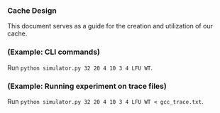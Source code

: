 ### Cache Design

This document serves as a guide for the creation and utilization of our cache.

### (Example: CLI commands)

Run `python simulator.py 32 20 4 10 3 4 LFU WT`.

### (Example: Running experiment on trace files)

Run `python simulator.py 32 20 4 10 3 4 LFU WT < gcc_trace.txt`.